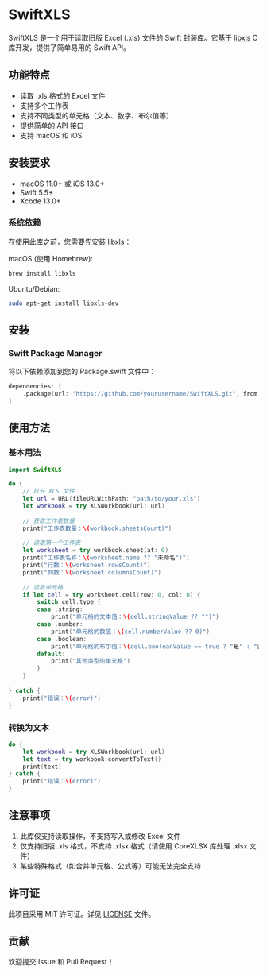 # SwiftXLS

SwiftXLS 是一个用于读取旧版 Excel (.xls) 文件的 Swift 封装库。它基于 [libxls](https://github.com/libxls/libxls) C 库开发，提供了简单易用的 Swift API。

## 功能特点

- 读取 .xls 格式的 Excel 文件
- 支持多个工作表
- 支持不同类型的单元格（文本、数字、布尔值等）
- 提供简单的 API 接口
- 支持 macOS 和 iOS

## 安装要求

- macOS 11.0+ 或 iOS 13.0+
- Swift 5.5+
- Xcode 13.0+

### 系统依赖

在使用此库之前，您需要先安装 libxls：

macOS (使用 Homebrew):
```bash
brew install libxls
```

Ubuntu/Debian:
```bash
sudo apt-get install libxls-dev
```

## 安装

### Swift Package Manager

将以下依赖添加到您的 Package.swift 文件中：

```swift
dependencies: [
    .package(url: "https://github.com/yourusername/SwiftXLS.git", from: "1.0.0")
]
```

## 使用方法

### 基本用法

```swift
import SwiftXLS

do {
    // 打开 XLS 文件
    let url = URL(fileURLWithPath: "path/to/your.xls")
    let workbook = try XLSWorkbook(url: url)
    
    // 获取工作表数量
    print("工作表数量：\(workbook.sheetsCount)")
    
    // 读取第一个工作表
    let worksheet = try workbook.sheet(at: 0)
    print("工作表名称：\(worksheet.name ?? "未命名")")
    print("行数：\(worksheet.rowsCount)")
    print("列数：\(worksheet.columnsCount)")
    
    // 读取单元格
    if let cell = try worksheet.cell(row: 0, col: 0) {
        switch cell.type {
        case .string:
            print("单元格的文本值：\(cell.stringValue ?? "")")
        case .number:
            print("单元格的数值：\(cell.numberValue ?? 0)")
        case .boolean:
            print("单元格的布尔值：\(cell.booleanValue == true ? "是" : "否")")
        default:
            print("其他类型的单元格")
        }
    }
    
} catch {
    print("错误：\(error)")
}
```

### 转换为文本

```swift
do {
    let workbook = try XLSWorkbook(url: url)
    let text = try workbook.convertToText()
    print(text)
} catch {
    print("错误：\(error)")
}
```

## 注意事项

1. 此库仅支持读取操作，不支持写入或修改 Excel 文件
2. 仅支持旧版 .xls 格式，不支持 .xlsx 格式（请使用 CoreXLSX 库处理 .xlsx 文件）
3. 某些特殊格式（如合并单元格、公式等）可能无法完全支持

## 许可证

此项目采用 MIT 许可证。详见 [LICENSE](LICENSE) 文件。

## 贡献

欢迎提交 Issue 和 Pull Request！ 